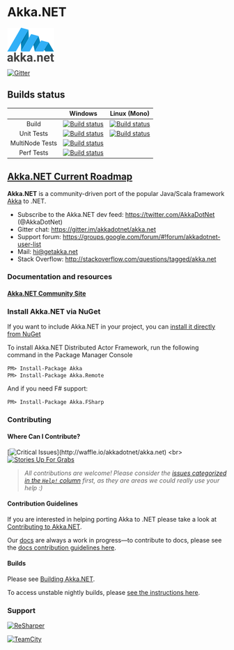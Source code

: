 # Akka.NET

![Akka.NET logo](documentation/icons/AkkaNetLogo.Normal.png)

[![Gitter](https://badges.gitter.im/Join%20Chat.svg)](https://gitter.im/akkadotnet/akka.net?utm_source=badge&utm_medium=badge&utm_campaign=pr-badge&utm_content=badge) <br/>

## Builds status
||Windows|Linux (Mono)|
|:--:|:--:|:--:|
|Build|[![Build status](http://petabridge-ci.cloudapp.net/app/rest/builds/buildType:AkkaNet_AkkaNetWindowsBuild/statusIcon)](http://petabridge-ci.cloudapp.net/viewType.html?buildTypeId=AkkaNet_AkkaNetWindowsBuild&guest=1)|[![Build status](http://petabridge-ci.cloudapp.net/app/rest/builds/buildType:AkkaNet_LinuxMonoBuild/statusIcon)](http://petabridge-ci.cloudapp.net/viewType.html?buildTypeId=AkkaNet_LinuxMonoBuild&guest=1)|
|Unit Tests|[![Build status](http://petabridge-ci.cloudapp.net/app/rest/builds/buildType:AkkaNet_AkkaNetWindowsUnitTests/statusIcon)](http://petabridge-ci.cloudapp.net/viewType.html?buildTypeId=AkkaNet_AkkaNetWindowsUnitTests&guest=1)|[![Build status](http://petabridge-ci.cloudapp.net/app/rest/builds/buildType:AkkaNet_AkkaNetLinuxMonoUnitTests/statusIcon)](http://petabridge-ci.cloudapp.net/viewType.html?buildTypeId=AkkaNet_AkkaNetLinuxMonoUnitTests&guest=1)|
|MultiNode Tests|[![Build status](http://petabridge-ci.cloudapp.net/app/rest/builds/buildType:AkkaNet_AkkaNetWindowsMultiNodeTests/statusIcon)](http://petabridge-ci.cloudapp.net/viewType.html?buildTypeId=AkkaNet_AkkaNetWindowsMultiNodeTests&guest=1)|
|Perf Tests|[![Build status](http://petabridge-ci.cloudapp.net/app/rest/builds/buildType:AkkaNet_AkkaNetWindowsPerformanceTests/statusIcon)](http://petabridge-ci.cloudapp.net/viewType.html?buildTypeId=AkkaNet_AkkaNetWindowsPerformanceTests&guest=1)||

## [Akka.NET Current Roadmap](https://petabridge.com/blog/akkadotnet-2016-roadmap/)

**Akka.NET** is a community-driven port of the popular Java/Scala framework [Akka](http://akka.io) to .NET.

* Subscribe to the Akka.NET dev feed: https://twitter.com/AkkaDotNet  (@AkkaDotNet)
* Gitter chat: https://gitter.im/akkadotnet/akka.net
* Support forum: https://groups.google.com/forum/#!forum/akkadotnet-user-list
* Mail: hi@getakka.net
* Stack Overflow: http://stackoverflow.com/questions/tagged/akka.net

### Documentation and resources

#### [Akka.NET Community Site](http://getakka.net)


### Install Akka.NET via NuGet

If you want to include Akka.NET in your project, you can [install it directly from NuGet](https://www.nuget.org/packages/Akka)

To install Akka.NET Distributed Actor Framework, run the following command in the Package Manager Console

```
PM> Install-Package Akka
PM> Install-Package Akka.Remote
```

And if you need F# support:

```
PM> Install-Package Akka.FSharp
```

### Contributing
#### Where Can I Contribute?

[![Critical Issues](https://badge.waffle.io/akkadotnet/akka.net.svg?label=help%20wanted&title=Issues%20Needing%20Help%20Now!)](http://waffle.io/akkadotnet/akka.net)
<br>
[![Stories Up For Grabs](https://badge.waffle.io/akkadotnet/akka.net.svg?label=up%20for%20grabs&title=General%20Issues%20Up%20For%20Grabs)](http://waffle.io/akkadotnet/akka.net)

> *All contributions are welcome! Please consider the [issues categorized in the `Help!` column](http://waffle.io/akkadotnet/akka.net) first, as they are areas we could really use your help :)*

#### Contribution Guidelines
If you are interested in helping porting Akka to .NET please take a look at [Contributing to Akka.NET](http://getakka.net/docs/Contributing%20to%20Akka).

Our [docs](http://getakka.net/docs/) are always a work in progress—to contribute to docs, please see the [docs contribution guidelines here](http://getakka.net/docs/Documentation%20guidelines).


#### Builds
Please see [Building Akka.NET](http://getakka.net/docs/Building%20and%20Distributing%20Akka).

To access unstable nightly builds, please [see the instructions here](http://getakka.net/docs/akka-developers/nightly-builds).

### Support
<a href="http://www.jetbrains.com/resharper"><img src="http://i61.tinypic.com/15qvwj7.jpg" alt="ReSharper" title="ReSharper"></a>

<a href="https://www.jetbrains.com/teamcity/"><img src="http://i59.tinypic.com/2hmiirp.gif" alt="TeamCity" title="TeamCity"></a>
